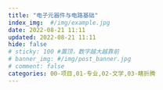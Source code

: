 ```yaml
---
title: "电子元器件与电路基础"
index_img:  #/img/example.jpg
date: 2022-08-21 11:11
updated: 2022-08-21 11:11
hide: false
# sticky: 100 #置顶，数字越大越靠前
# banner_img: #/img/post_banner.jpg
# comment: false
categories: 00-项目,01-专业,02-文学,03-瞎折腾
---
```



<!--more-->
